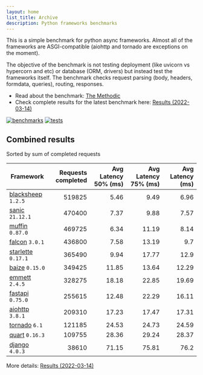 ```yaml
---
layout: home
list_title: Archive
description: Python frameworks benchmarks
---
```


<script src="https://cdn.jsdelivr.net/npm/chart.js@3.2.1/dist/chart.min.js"></script>

This is a simple benchmark for python async frameworks. Almost all of the
frameworks are ASGI-compatible (aiohttp and tornado are exceptions on the
moment).

The objective of the benchmark is not testing deployment (like uvicorn vs
hypercorn and etc) or database (ORM, drivers) but instead test the frameworks
itself. The benchmark checks request parsing (body, headers, formdata,
queries), routing, responses.

* Read about the benchmark: [The Methodic](methodic.md)
* Check complete results for the latest benchmark here: [Results (2022-03-14)](_posts/2022-03-14-results.md)

[![benchmarks](https://github.com/klen/py-frameworks-bench/actions/workflows/benchmarks.yml/badge.svg)](https://github.com/klen/py-frameworks-bench/actions/workflows/benchmarks.yml)
[![tests](https://github.com/klen/py-frameworks-bench/actions/workflows/tests.yml/badge.svg)](https://github.com/klen/py-frameworks-bench/actions/workflows/tests.yml)

## Combined results

<canvas id="chart" style="margin-bottom: 2em"></canvas>
<script>
    var ctx = document.getElementById('chart').getContext('2d');
    var myChart = new Chart(ctx, {
        type: 'bar',
        data: {
            labels: ['blacksheep','sanic','muffin','falcon','starlette','baize','emmett','fastapi','aiohttp','tornado','quart','django',],
            datasets: [
                {
                    label: '# of requests',
                    data: ['519825','470400','469725','436800','365490','349425','328275','255615','209310','121185','109755','38610',],
                    backgroundColor: [
                        '#4E79A7', '#A0CBE8', '#F28E2B', '#FFBE7D', '#59A14F', '#8CD17D', '#B6992D', '#F1CE63', '#499894', '#86BCB6', '#E15759', '#FF9D9A', '#79706E', '#BAB0AC', '#D37295', '#FABFD2', '#B07AA1', '#D4A6C8', '#9D7660', '#D7B5A6',
                    ]
                },
            ]
        }
    });
</script>

Sorted by sum of completed requests

| Framework | Requests completed | Avg Latency 50% (ms) | Avg Latency 75% (ms) | Avg Latency (ms) |
| --------- | -----------------: | -------------------: | -------------------: | ---------------: |
| [blacksheep](https://pypi.org/project/blacksheep/) `1.2.5` | 519825 | 5.46 | 9.49 | 6.96
| [sanic](https://pypi.org/project/sanic/) `21.12.1` | 470400 | 7.37 | 9.88 | 7.57
| [muffin](https://pypi.org/project/muffin/) `0.87.0` | 469725 | 6.34 | 11.19 | 8.14
| [falcon](https://pypi.org/project/falcon/) `3.0.1` | 436800 | 7.58 | 13.19 | 9.7
| [starlette](https://pypi.org/project/starlette/) `0.17.1` | 365490 | 9.94 | 17.77 | 12.9
| [baize](https://pypi.org/project/baize/) `0.15.0` | 349425 | 11.85 | 13.64 | 12.29
| [emmett](https://pypi.org/project/emmett/) `2.4.5` | 328275 | 18.18 | 22.85 | 19.69
| [fastapi](https://pypi.org/project/fastapi/) `0.75.0` | 255615 | 12.48 | 22.29 | 16.11
| [aiohttp](https://pypi.org/project/aiohttp/) `3.8.1` | 209310 | 17.23 | 17.47 | 17.31
| [tornado](https://pypi.org/project/tornado/) `6.1` | 121185 | 24.53 | 24.73 | 24.59
| [quart](https://pypi.org/project/quart/) `0.16.3` | 109755 | 28.36 | 29.24 | 28.37
| [django](https://pypi.org/project/django/) `4.0.3` | 38610 | 71.15 | 75.81 | 76.2


More details: [Results (2022-03-14)](_posts/2022-03-14-results.md)